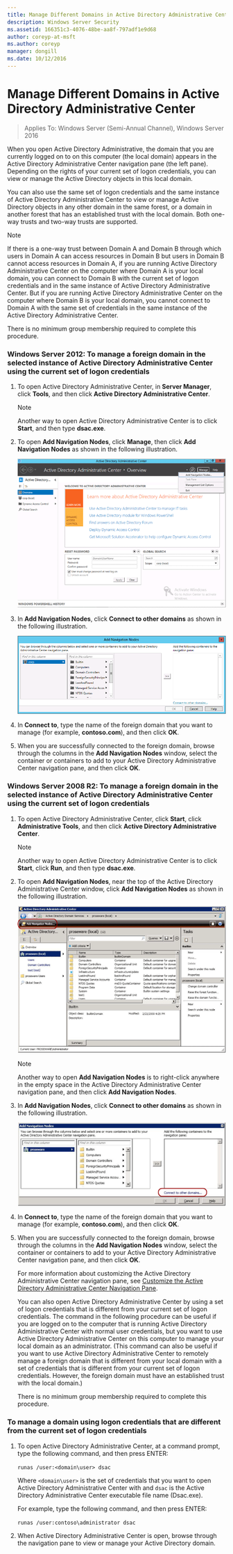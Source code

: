 ```yaml
---
title: Manage Different Domains in Active Directory Administrative Center
description: Windows Server Security
ms.assetid: 166351c3-4076-48be-aa8f-797adf1e9d68
author: coreyp-at-msft
ms.author: coreyp
manager: dongill
ms.date: 10/12/2016
---
```

# Manage Different Domains in Active Directory Administrative Center

>Applies To: Windows Server (Semi-Annual Channel), Windows Server 2016

  When you open Active Directory Administrative, the domain that you are currently logged on to on this computer \(the local domain\) appears in the Active Directory Administrative Center navigation pane \(the left pane\). Depending on the rights of your current set of logon credentials, you can view or manage the Active Directory objects in this local domain.

 You can also use the same set of logon credentials and the same instance of Active Directory Administrative Center to view or manage Active Directory objects in any other domain in the same forest, or a domain in another forest that has an established trust with the local domain. Both one\-way trusts and two\-way trusts are supported.

> [!NOTE]
>  If there is a one\-way trust between Domain A and Domain B through which users in Domain A can access resources in Domain B but users in Domain B cannot access resources in Domain A, if you are running Active Directory Administrative Center on the computer where Domain A is your local domain, you can connect to Domain B with the current set of logon credentials and in the same instance of Active Directory Administrative Center. But if you are running Active Directory Administrative Center on the computer where Domain B is your local domain, you cannot connect to Domain A with the same set of credentials in the same instance of the Active Directory Administrative Center.

 There is no minimum group membership required to complete this procedure.

### Windows Server 2012: To manage a foreign domain in the selected instance of Active Directory Administrative Center using the current set of logon credentials

1.  To open Active Directory Administrative Center, in **Server Manager**, click **Tools**, and then click **Active Directory Administrative Center**.

    > [!NOTE]
    >  Another way to open Active Directory Administrative Center is to click **Start**, and then type **dsac.exe**.

2.  To open **Add Navigation Nodes**, click **Manage**, then click **Add Navigation Nodes** as shown in the following illustration.

     ![Screenshot showing **Add Navigation Nodes** UI](media/ADDS_ADACAddNavNode.gif)

3.  In **Add Navigation Nodes**, click **Connect to other domains** as shown in the following illustration.

     ![Screenshot showing **Add Navigation Nodes** UI](media/ADDS_ADACConnectToDomain.gif)

4.  In **Connect to**, type the name of the foreign domain that you want to manage \(for example, **contoso.com**\), and then click **OK**.

5.  When you are successfully connected to the foreign domain, browse through the columns in the **Add Navigation Nodes** window, select the container or containers to add to your Active Directory Administrative Center navigation pane, and then click **OK**.

### Windows Server 2008 R2: To manage a foreign domain in the selected instance of Active Directory Administrative Center using the current set of logon credentials

1. To open Active Directory Administrative Center, click **Start**, click **Administrative Tools**, and then click **Active Directory Administrative Center**.

   > [!NOTE]
   >  Another way to open Active Directory Administrative Center is to click **Start**, click **Run**, and then type **dsac.exe**.

2. To open **Add Navigation Nodes**, near the top of the Active Directory Administrative Center window, click **Add Navigation Nodes** as shown in the following illustration.

    ![Screenshot showing **Add Navigation Nodes** UI](media/click_add_nav_nodes.gif)

   > [!NOTE]
   >  Another way to open **Add Navigation Nodes** is to right\-click anywhere in the empty space in the Active Directory Administrative Center navigation pane, and then click **Add Navigation Nodes**.

3. In **Add Navigation Nodes**, click **Connect to other domains** as shown in the following illustration.

    ![Screenshot showing **Add Navigation Nodes** **Connect to other domains** UI](media/add_nav_nodes.gif)

4. In **Connect to**, type the name of the foreign domain that you want to manage \(for example, **contoso.com**\), and then click **OK**.

5. When you are successfully connected to the foreign domain, browse through the columns in the **Add Navigation Nodes** window, select the container or containers to add to your Active Directory Administrative Center navigation pane, and then click **OK**.

   For more information about customizing the Active Directory Administrative Center navigation pane, see [Customize the Active Directory Administrative Center Navigation Pane](customize-the-active-directory-administrative-center-navigation-pane.md).

   You can also open Active Directory Administrative Center by using a set of logon credentials that is different from your current set of logon credentials. The command in the following procedure can be useful if you are logged on to the computer that is running Active Directory Administrative Center with normal user credentials, but you want to use Active Directory Administrative Center on this computer to manage your local domain as an administrator. \(This command can also be useful if you want to use Active Directory Administrative Center to remotely manage a foreign domain that is different from your local domain with a set of credentials that is different from your current set of logon credentials. However, the foreign domain must have an established trust with the local domain.\)

   There is no minimum group membership required to complete this procedure.

### To manage a domain using logon credentials that are different from the current set of logon credentials

1.  To open Active Directory Administrative Center, at a command prompt, type the following command, and then press ENTER:

     `runas /user:<domain\user> dsac`

     Where `<domain\user>` is the set of credentials that you want to open Active Directory Administrative Center with and `dsac` is the Active Directory Administrative Center executable file name \(Dsac.exe\).

     For example, type the following command, and then press ENTER:

     `runas /user:contoso\administrator dsac`

2.  When Active Directory Administrative Center is open, browse through the navigation pane to view or manage your Active Directory domain.



